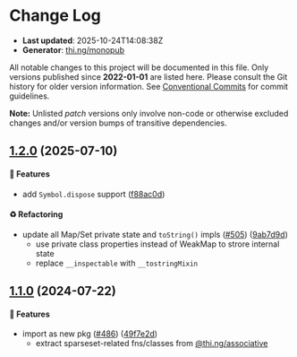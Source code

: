 # Change Log

- **Last updated**: 2025-10-24T14:08:38Z
- **Generator**: [thi.ng/monopub](https://thi.ng/monopub)

All notable changes to this project will be documented in this file.
Only versions published since **2022-01-01** are listed here.
Please consult the Git history for older version information.
See [Conventional Commits](https://conventionalcommits.org/) for commit guidelines.

**Note:** Unlisted _patch_ versions only involve non-code or otherwise excluded changes
and/or version bumps of transitive dependencies.

## [1.2.0](https://github.com/thi-ng/umbrella/tree/@thi.ng/sparse-set@1.2.0) (2025-07-10)

#### 🚀 Features

- add `Symbol.dispose` support ([f88ac0d](https://github.com/thi-ng/umbrella/commit/f88ac0d))

#### ♻️ Refactoring

- update all Map/Set private state and `toString()` impls ([#505](https://github.com/thi-ng/umbrella/issues/505)) ([9ab7d9d](https://github.com/thi-ng/umbrella/commit/9ab7d9d))
  - use private class properties instead of WeakMap to strore internal state
  - replace `__inspectable` with `__tostringMixin`

## [1.1.0](https://github.com/thi-ng/umbrella/tree/@thi.ng/sparse-set@1.1.0) (2024-07-22)

#### 🚀 Features

- import as new pkg ([#486](https://github.com/thi-ng/umbrella/issues/486)) ([49f7e2d](https://github.com/thi-ng/umbrella/commit/49f7e2d))
  - extract sparseset-related fns/classes from [@thi.ng/associative](https://github.com/thi-ng/umbrella/tree/main/packages/associative)
